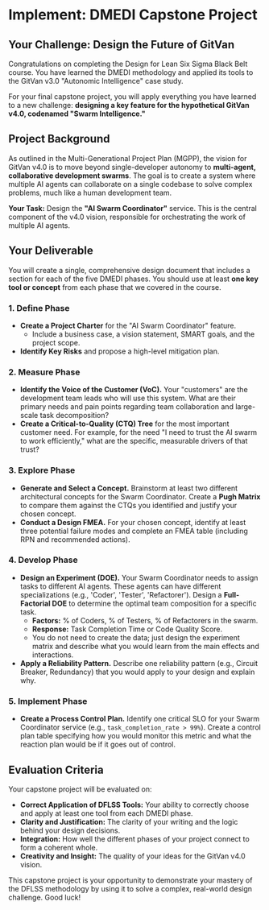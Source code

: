 # Implement: DMEDI Capstone Project

## Your Challenge: Design the Future of GitVan

Congratulations on completing the Design for Lean Six Sigma Black Belt course. You have learned the DMEDI methodology and applied its tools to the GitVan v3.0 "Autonomic Intelligence" case study.

For your final capstone project, you will apply everything you have learned to a new challenge: **designing a key feature for the hypothetical GitVan v4.0, codenamed "Swarm Intelligence."**

## Project Background

As outlined in the Multi-Generational Project Plan (MGPP), the vision for GitVan v4.0 is to move beyond single-developer autonomy to **multi-agent, collaborative development swarms**. The goal is to create a system where multiple AI agents can collaborate on a single codebase to solve complex problems, much like a human development team.

**Your Task:** Design the **"AI Swarm Coordinator"** service. This is the central component of the v4.0 vision, responsible for orchestrating the work of multiple AI agents.

## Your Deliverable

You will create a single, comprehensive design document that includes a section for each of the five DMEDI phases. You should use at least **one key tool or concept** from each phase that we covered in the course.

### 1. Define Phase

*   **Create a Project Charter** for the "AI Swarm Coordinator" feature.
    *   Include a business case, a vision statement, SMART goals, and the project scope.
*   **Identify Key Risks** and propose a high-level mitigation plan.

### 2. Measure Phase

*   **Identify the Voice of the Customer (VoC).** Your "customers" are the development team leads who will use this system. What are their primary needs and pain points regarding team collaboration and large-scale task decomposition?
*   **Create a Critical-to-Quality (CTQ) Tree** for the most important customer need. For example, for the need "I need to trust the AI swarm to work efficiently," what are the specific, measurable drivers of that trust?

### 3. Explore Phase

*   **Generate and Select a Concept.** Brainstorm at least two different architectural concepts for the Swarm Coordinator. Create a **Pugh Matrix** to compare them against the CTQs you identified and justify your chosen concept.
*   **Conduct a Design FMEA.** For your chosen concept, identify at least three potential failure modes and complete an FMEA table (including RPN and recommended actions).

### 4. Develop Phase

*   **Design an Experiment (DOE).** Your Swarm Coordinator needs to assign tasks to different AI agents. These agents can have different specializations (e.g., 'Coder', 'Tester', 'Refactorer'). Design a **Full-Factorial DOE** to determine the optimal team composition for a specific task.
    *   **Factors:** % of Coders, % of Testers, % of Refactorers in the swarm.
    *   **Response:** Task Completion Time or Code Quality Score.
    *   You do not need to create the data; just design the experiment matrix and describe what you would learn from the main effects and interactions.
*   **Apply a Reliability Pattern.** Describe one reliability pattern (e.g., Circuit Breaker, Redundancy) that you would apply to your design and explain why.

### 5. Implement Phase

*   **Create a Process Control Plan.** Identify one critical SLO for your Swarm Coordinator service (e.g., `task_completion_rate > 99%`). Create a control plan table specifying how you would monitor this metric and what the reaction plan would be if it goes out of control.

## Evaluation Criteria

Your capstone project will be evaluated on:

*   **Correct Application of DFLSS Tools:** Your ability to correctly choose and apply at least one tool from each DMEDI phase.
*   **Clarity and Justification:** The clarity of your writing and the logic behind your design decisions.
*   **Integration:** How well the different phases of your project connect to form a coherent whole.
*   **Creativity and Insight:** The quality of your ideas for the GitVan v4.0 vision.

This capstone project is your opportunity to demonstrate your mastery of the DFLSS methodology by using it to solve a complex, real-world design challenge. Good luck!
